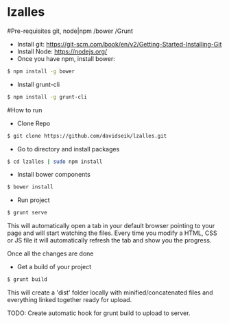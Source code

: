 # lzalles

#Pre-requisites
git, node|npm /bower /Grunt
- Install git: https://git-scm.com/book/en/v2/Getting-Started-Installing-Git
- Install Node: https://nodejs.org/
- Once you have npm, install bower:
```sh
$ npm install -g bower
```
- Install grunt-cli
```sh
$ npm install -g grunt-cli
```


#How to run
- Clone Repo
```sh
$ git clone https://github.com/davidseik/lzalles.git
``` 
- Go to directory and install packages
```sh
$ cd lzalles | sudo npm install
``` 
- Install bower components
```sh
$ bower install
``` 
- Run project
```sh
$ grunt serve
``` 
This will automatically open a tab in your default browser pointing to your page and will start watching the files.
Every time you modify a HTML, CSS or JS file it will automatically refresh the tab and show you the progress.

Once all the changes are done
- Get a build of your project
```sh
$ grunt build
```
This will create a 'dist' folder locally with minified/concatenated files and everything linked together ready for upload.

TODO:
Create automatic hook for grunt build to upload to server.
